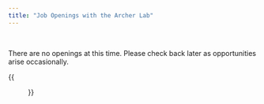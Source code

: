 ```yaml
---
title: "Job Openings with the Archer Lab"
---
```

  
  
<p>&nbsp;</p>  

There are no openings at this time. Please check back later as opportunities arise occasionally. 

{{<figure src="/images/summer22group2.jpg" width="1000" align="float:center">}}